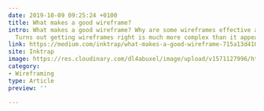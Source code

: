 ```yaml
---
date: 2019-10-09 09:25:24 +0100
title: What makes a good wireframe?
intro: What makes a good wireframe? Why are some wireframes effective and others not?
  Turns out getting wireframes right is much more complex than it appears.
link: https://medium.com/inktrap/what-makes-a-good-wireframe-715a13d410e5
site: Inktrap
image: https://res.cloudinary.com/dl4abuxel/image/upload/v1571127996/https:/res.cloudinary.com/dl4abuxel/image/upload/www.inktrap.co.uk.ico_tdmt9l.png
category:
- Wireframing
type: Article
preview: ''

---
```


